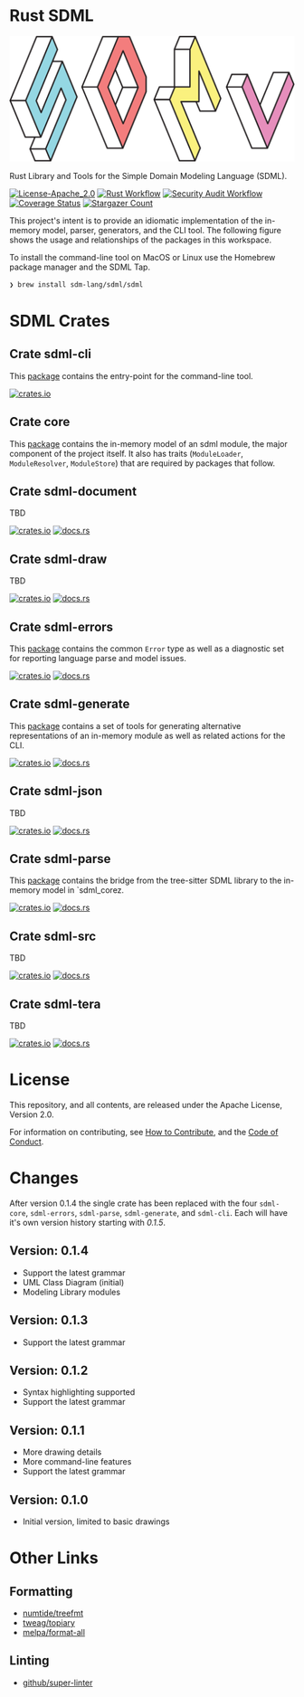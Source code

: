 # Rust SDML

![SDML Logo](https://raw.githubusercontent.com/sdm-lang/.github/main/profile/horizontal-text.svg)

Rust Library and Tools for the Simple Domain Modeling Language (SDML).

[![License-Apache_2.0]([https://img.shields.io/badge/License-Apache_2.0-blue.svg])](https://opensource.org/licenses/Apache-2.0)
[![Rust Workflow](https://github.com/johnstonskj/rust-sdml/actions/workflows/rust.yml/badge.svg)](https://github.com/johnstonskj/rust-sdml/actions/workflows/rust.yml)
[![Security Audit Workflow](https://github.com/johnstonskj/rust-sdml/actions/workflows/security-audit.yml/badge.svg)](https://github.com/johnstonskj/rust-sdml/actions/workflows/security-audit.yml)
[![Coverage Status](https://codecov.io/gh/johnstonskj/rust-sdml/branch/main/graph/badge.svg?token=1HGN6M4KIT)](https://codecov.io/gh/johnstonskj/rust-sdml)
[![Stargazer Count](https://img.shields.io/github/stars/johnstonskj/rust-sdml.svg)](https://github.com/johnstonskj/rust-sdml/stargazers)

This project's intent is to provide an idiomatic implementation of the in-memory
model, parser, generators, and the CLI tool. The following figure shows the
usage and relationships of the packages in this workspace.

To install the command-line tool on MacOS or Linux use the Homebrew package
manager and the SDML Tap.

``` bash
❯ brew install sdm-lang/sdml/sdml
```

# SDML Crates

## Crate sdml-cli

This [package](./sdml-cli/README.md) contains the entry-point for the
command-line tool.

[![crates.io](https://img.shields.io/crates/v/sdml_cli.svg)](https://crates.io/crates/sdml_cli)

## Crate core

This [package](./sdml-core/README.md) contains the in-memory model of an sdml
module, the major component of the project itself. It also has traits
(`ModuleLoader`, `ModuleResolver`, `ModuleStore`) that are required by packages
that follow.
                                                            
## Crate sdml-document

TBD

[![crates.io](https://img.shields.io/crates/v/sdml_document.svg)](https://crates.io/crates/sdml_document)
[![docs.rs](https://docs.rs/sdml_document/badge.svg)](https://docs.rs/sdml_document)

## Crate sdml-draw

TBD

[![crates.io](https://img.shields.io/crates/v/sdml_draw.svg)](https://crates.io/crates/sdml_draw)
[![docs.rs](https://docs.rs/sdml_draw/badge.svg)](https://docs.rs/sdml_draw)

## Crate sdml-errors

This [package](./sdml-errors/README.md) contains the common `Error` type as well
as a diagnostic set for reporting language parse and model issues.

[![crates.io](https://img.shields.io/crates/v/sdml_errors.svg)](https://crates.io/crates/sdml_errors)
[![docs.rs](https://docs.rs/sdml_errors/badge.svg)](https://docs.rs/sdml_errors)

## Crate sdml-generate

This [package](./sdml-generate/README.md) contains a set of tools for generating
alternative representations of an in-memory module as well as related actions
for the CLI.

[![crates.io](https://img.shields.io/crates/v/sdml_generate.svg)](https://crates.io/crates/sdml_generate)
[![docs.rs](https://docs.rs/sdml_generate/badge.svg)](https://docs.rs/sdml_generate)

## Crate sdml-json

TBD

[![crates.io](https://img.shields.io/crates/v/sdml_json.svg)](https://crates.io/crates/sdml_json)
[![docs.rs](https://docs.rs/sdml_json/badge.svg)](https://docs.rs/sdml_json)

## Crate sdml-parse

This [package](./sdml-parse/README.md) contains the bridge from the
tree-sitter SDML library to the in-memory model in `sdml_corez.

[![crates.io](https://img.shields.io/crates/v/sdml_parse.svg)](https://crates.io/crates/sdml_parse)
[![docs.rs](https://docs.rs/sdml_parse/badge.svg)](https://docs.rs/sdml_parse)

## Crate sdml-src

TBD

[![crates.io](https://img.shields.io/crates/v/sdml_src.svg)](https://crates.io/crates/sdml_src)
[![docs.rs](https://docs.rs/sdml_src/badge.svg)](https://docs.rs/sdml_src)

## Crate sdml-tera

TBD

[![crates.io](https://img.shields.io/crates/v/sdml_tera.svg)](https://crates.io/crates/sdml_tera)
[![docs.rs](https://docs.rs/sdml_tera/badge.svg)](https://docs.rs/sdml_tera)

# License

This repository, and all contents, are released under the Apache License,
Version 2.0.

For information on contributing, see [How to
Contribute](./doc/contributing.org), and the [Code of Conduct](./doc/code_of_conduct.org).

# Changes

After version 0.1.4 the single crate has been replaced with the four
`sdml-core`, `sdml-errors`, `sdml-parse`, `sdml-generate`, and `sdml-cli`. Each
will have it's own version history starting with *0.1.5*.

## Version: 0.1.4

* Support the latest grammar
* UML Class Diagram (initial)
* Modeling Library modules

## Version: 0.1.3

* Support the latest grammar

## Version: 0.1.2

* Syntax highlighting supported
* Support the latest grammar

## Version: 0.1.1

* More drawing details
* More command-line features
* Support the latest grammar

## Version: 0.1.0

* Initial version, limited to basic drawings

# Other Links

## Formatting

* [numtide/treefmt](https://github.com/numtide/treefmt/wiki)
* [tweag/topiary](https://github.com/tweag/topiary)
* [melpa/format-all](https://melpa.org/#/format-all)

## Linting

* [github/super-linter](https://github.com/github/super-linter)
